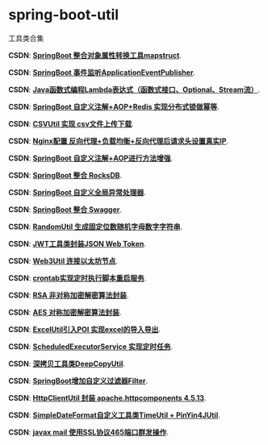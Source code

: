 # spring-boot-util
工具类合集

**CSDN**: [**SpringBoot 整合对象属性转换工具mapstruct**](https://blog.csdn.net/weixin_39792935/article/details/123229542).

**CSDN**: [**SpringBoot 事件监听ApplicationEventPublisher**](https://blog.csdn.net/weixin_39792935/article/details/123208052).

**CSDN**: [**Java函数式编程Lambda表达式（函数式接口、Optional、Stream流）**](https://blog.csdn.net/weixin_39792935/article/details/122856344).

**CSDN**: [**SpringBoot 自定义注解+AOP+Redis 实现分布式锁做幂等**](https://blog.csdn.net/weixin_39792935/article/details/122068383).

**CSDN**: [**CSVUtil 实现 csv文件上传下载**](https://blog.csdn.net/weixin_39792935/article/details/122055929).

**CSDN**: [**Nginx配置 反向代理+负载均衡+反向代理后请求头设置真实IP**](https://blog.csdn.net/weixin_39792935/article/details/121861762).

**CSDN**: [**SpringBoot 自定义注解+AOP进行方法增强**](https://blog.csdn.net/weixin_39792935/article/details/121828504).

**CSDN**: [**SpringBoot 整合 RocksDB**](https://blog.csdn.net/weixin_39792935/article/details/121684704).

**CSDN**: [**SpringBoot 自定义全局异常处理器**](https://blog.csdn.net/weixin_39792935/article/details/121249071).

**CSDN**: [**SpringBoot 整合 Swagger**](https://blog.csdn.net/weixin_39792935/article/details/116154393).

**CSDN**: [**RandomUtil 生成固定位数随机字母数字字符串**](https://blog.csdn.net/weixin_39792935/article/details/115917221).

**CSDN**: [**JWT工具类封装JSON Web Token**](https://blog.csdn.net/weixin_39792935/article/details/116153987).

**CSDN**: [**Web3Util 连接以太坊节点**](https://blog.csdn.net/weixin_39792935/article/details/115730970).

**CSDN**: [**crontab实现定时执行脚本重启服务**](https://blog.csdn.net/weixin_39792935/article/details/107254814).

**CSDN**: [**RSA 非对称加密解密算法封装**](https://blog.csdn.net/weixin_39792935/article/details/106381898).

**CSDN**: [**AES 对称加密解密算法封装**](https://blog.csdn.net/weixin_39792935/article/details/106381347).

**CSDN**: [**ExcelUtil引入POI 实现excel的导入导出**](https://blog.csdn.net/weixin_39792935/article/details/105950144).

**CSDN**: [**ScheduledExecutorService 实现定时任务**](https://blog.csdn.net/weixin_39792935/article/details/105357000).

**CSDN**: [**深拷贝工具类DeepCopyUtil**](https://blog.csdn.net/weixin_39792935/article/details/104789142).

**CSDN**: [**SpringBoot增加自定义过滤器Filter**](https://blog.csdn.net/weixin_39792935/article/details/103289617).

**CSDN**: [**HttpClientUtil 封装 apache.httpcomponents 4.5.13**](https://blog.csdn.net/weixin_39792935/article/details/89002792).

**CSDN**: [**SimpleDateFormat自定义工具类TimeUtil + PinYin4JUtil**](https://blog.csdn.net/weixin_39792935/article/details/87730728).

**CSDN**: [**javax mail 使用SSL协议465端口群发操作**](https://blog.csdn.net/weixin_39792935/article/details/86616175).

